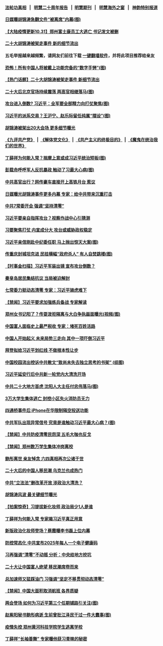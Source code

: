 #### [法轮功真相](https://github.com/gfw-breaker/truth/blob/master/README.md?t=0) &nbsp;&nbsp;|&nbsp;&nbsp; [明慧二十周年报告](https://github.com/gfw-breaker/mh-reports/blob/master/README.md?t=0) &nbsp;&nbsp;|&nbsp;&nbsp;[明慧期刊](https://github.com/gfw-breaker/mh-qikan) &nbsp;&nbsp;|&nbsp;&nbsp; [明慧海外之窗](https://github.com/gfw-breaker/mh-news/blob/master/README.md?t=0) &nbsp;&nbsp;|&nbsp;&nbsp; [神韵特别报道](https://github.com/gfw-breaker/mh-news/blob/master/shenyun.md?t=0)
#### [ 日媒曝胡锦涛急翻文件“被离席”内幕(图)](https://github.com/gfw-breaker/banned-news1/blob/master/pages/p2/1021294.md)
#### [ 【大陆疫情更新10.31】郑州富士康员工大逃亡 书记发文被删](https://github.com/gfw-breaker/banned-news1/blob/master/pages/prog204/a103543040.md)
#### [ 二十大胡锦涛被架走事件 新的细节流出](https://github.com/gfw-breaker/banned-news1/blob/master/pages/prog204/a103571309.md)
#### 五毛举报越来越频繁，请网友们前往下载 [一键翻墙软件](https://github.com/gfw-breaker/ssr-accounts)，并将此项目推荐给亲友
#### [ 恐怖！所有中国人将被戴上功能完备的“数字手铐”(图)](https://github.com/gfw-breaker/banned-news1/blob/master/pages/p2/1021349.md)
#### [ 【热门话题】二十大胡锦涛被架走事件 新细节流出](https://github.com/gfw-breaker/banned-news1/blob/master/pages/prog204/a103571677.md)
#### [ 二十大后北京官场持续震荡 两高官相继落马(图)](https://github.com/gfw-breaker/banned-news1/blob/master/pages/p2/1021199.md)
#### [ 攻台进入倒数? 习近平：全军要全部精力向打仗聚焦(图)](https://github.com/gfw-breaker/banned-news1/blob/master/pages/p2/1021255.md)
#### [ 习近平的派系交易？王沪宁、赵乐际留任纯属“摆设”(图)](https://github.com/gfw-breaker/banned-news1/blob/master/pages/p2/1021205.md)
#### [ 胡锦涛被架出20大会场 更多细节曝光](https://github.com/gfw-breaker/banned-news1/blob/master/pages/nsc413/n13862827.md)
#### [《九评共产党》](https://github.com/begood0513/9ping.md/blob/master/README.md) &nbsp;|&nbsp; [《解体党文化》](../../../../jtdwh.md/blob/master/README.md)  &nbsp;|&nbsp; [《共产主义的终极目的》](../../../../gczydzjmd.md/blob/master/README.md) &nbsp;|&nbsp; [《魔鬼在统治我们的世界》](../../../../mgztzwmdsj.md/blob/master/README.md) 
#### [ 丁薛祥为何能入常？揣摩上意或成习近平统治短板(图)](https://github.com/gfw-breaker/banned-news1/blob/master/pages/p2/1021266.md)
#### [ 彭载舟呼呼军人反抗暴政 触动了习最大心病(图)](https://github.com/gfw-breaker/banned-news1/blob/master/pages/p2/1021159.md)
#### [ 中共高官出行？网传豪车直接开上高铁月台 惹议](https://github.com/gfw-breaker/banned-news1/blob/master/pages/prog204/a103571219.md)
#### [ 日媒曝光胡锦涛事件更多内幕 专家：给中共带来沉重打击](https://github.com/gfw-breaker/banned-news1/blob/master/pages/prog204/a103572385.md)
#### [ 中共7常委开会 强调“坚持清零”](https://github.com/gfw-breaker/banned-news1/blob/master/pages/prog204/a103572117.md)
#### [ 习近平要亲自指挥攻台？视察作战中心引猜测](https://github.com/gfw-breaker/banned-news1/blob/master/pages/prog204/a103571640.md)
#### [ 习要聚焦打仗 内宣成分大 攻台或威胁政权稳定](https://github.com/gfw-breaker/banned-news1/blob/master/pages/prog204/a103571509.md)
#### [ 习近平亲信刚赴中纪委任职 马上抛出惊天大案(图)](https://github.com/gfw-breaker/banned-news1/blob/master/pages/p2/1021214.md)
#### [ 传重庆封城坦克进 民挂横幅“政府杀人” 有人自焚跳楼(图)](https://github.com/gfw-breaker/banned-news1/blob/master/pages/p1/1021308.md)
#### [ 【时事金扫描】习近平军装出镜 宣布攻台倒数？](https://github.com/gfw-breaker/banned-news1/blob/master/pages/nsc413/n13862831.md)
#### [ 秦皇岛居民集结抗议 当局被迫解封](https://github.com/gfw-breaker/banned-news1/blob/master/pages/prog204/a103571697.md)
#### [ 七常委力挺动态清零 专家：习近平骑虎难下](https://github.com/gfw-breaker/banned-news1/blob/master/pages/prog204/a103572374.md)
#### [ 【禁闻】习近平要求加强练兵备战 专家解读](https://github.com/gfw-breaker/banned-news1/blob/master/pages/prog204/a103571028.md)
#### [ 郑州女书记阳了？传耍泼拒隔离与大白争执画面曝光(视频/图)](https://github.com/gfw-breaker/banned-news1/blob/master/pages/p1/1021319.md)
#### [ 中国富人面临史上最严税收 专家：堵死百姓活路](https://github.com/gfw-breaker/banned-news1/blob/master/pages/prog204/a103571660.md)
#### [ 中国人开始起义 未来局势三走向 其中一项吓倒习近平](https://github.com/gfw-breaker/banned-news1/blob/master/pages/soh5/669879.md)
#### [ 拜登拟给习近平划红线 不做根本性让步](https://github.com/gfw-breaker/banned-news1/blob/master/pages/nsc413/n13862981.md)
#### [ 中国校园流出控诉中共散文“致尚未失去独立思考的书架” (组图)](https://github.com/gfw-breaker/banned-news1/blob/master/pages/p1/1021323.md)
#### [ 习近平延安行后中共新一轮党内大清洗开场](https://github.com/gfw-breaker/banned-news1/blob/master/pages/soh5/670008.md)
#### [ 中共二十大地方首虎 沈阳人大主任付忠伟落马(图)](https://github.com/gfw-breaker/banned-news1/blob/master/pages/p2/1021366.md)
#### [ 3万大学生集体逃亡 封控小区失火消防员无力](https://github.com/gfw-breaker/banned-news1/blob/master/pages/prog204/a103571350.md)
#### [ 四通桥事件后 iPhone在华限制隔空投送功能](https://github.com/gfw-breaker/banned-news1/blob/master/pages/prog204/a103572142.md)
#### [ 中共军队出现异常信号 究竟是谁触动习近平最大心病？(图)](https://github.com/gfw-breaker/banned-news1/blob/master/pages/p2/1021211.md)
#### [ 【禁闻】中共防疫清零民怨深 五毛大咖也反戈](https://github.com/gfw-breaker/banned-news1/blob/master/pages/prog204/a103571007.md)
#### [ 【禁闻】郑州数万学生集体冲岗离校](https://github.com/gfw-breaker/banned-news1/blob/master/pages/prog204/a103571005.md)
#### [ 鲍彤离世 亲友悼念 六四真相再次公诸于世](https://github.com/gfw-breaker/banned-news1/blob/master/pages/prog204/a103572007.md)
#### [ 二十大后的中国人移民潮 乌克兰也成热门](https://github.com/gfw-breaker/banned-news1/blob/master/pages/prog204/a103571675.md)
#### [ 中共“立法法”删改革开放 涉政治大清洗？](https://github.com/gfw-breaker/banned-news1/blob/master/pages/nsc413/n13863092.md)
#### [ 胡锦涛风波 最关键细节曝光](https://github.com/gfw-breaker/banned-news1/blob/master/pages/soh5/670056.md)
#### [ 【拍案惊奇】习提拔新化妆师 政治局少1人是谁](https://github.com/gfw-breaker/banned-news1/blob/master/pages/nsc413/n13863516.md)
#### [ 丁薛祥为何能入常 专家揭习近平真正用意](https://github.com/gfw-breaker/banned-news1/blob/master/pages/prog204/a103570531.md)
#### [ 新版政治化妆师登场？蔡霞曝李书磊上位内幕](https://github.com/gfw-breaker/banned-news1/blob/master/pages/nsc413/n13862659.md)
#### [ 防控常态化 中共宣布2025年每人一个电子健康码](https://github.com/gfw-breaker/banned-news1/blob/master/pages/prog204/a103571813.md)
#### [ 习再强调“清零”不动摇 分析：中央给地方挖坑](https://github.com/gfw-breaker/banned-news1/blob/master/pages/nsc413/n13863626.md)
#### [ 二十大让中国富人绝望 移民潮席卷而来](https://github.com/gfw-breaker/banned-news1/blob/master/pages/prog204/a103570779.md)
#### [ 总加速师又猛踩油门 习强调“坚定不移贯彻动态清零”](https://github.com/gfw-breaker/banned-news1/blob/master/pages/soh5/670320.md)
#### [ 【禁闻】中国大面积取消航班 各界质疑](https://github.com/gfw-breaker/banned-news1/blob/master/pages/prog204/a103571888.md)
#### [ 两会登场 如何为习近平第三个任期铺路引关注(图)](https://github.com/gfw-breaker/banned-news1/blob/master/pages/p2/999599.md)
#### [ 赵紫阳秘书鲍彤病逝 生前曾批江泽民干过一件大蠢事(图)](https://github.com/gfw-breaker/banned-news1/blob/master/pages/p1/1021384.md)
#### [ 疫情失控 郑州黄河科技学院学生逃离学校](https://github.com/gfw-breaker/banned-news1/blob/master/pages/nsc413/n13862961.md)
#### [ 丁薛祥“长袖善舞” 专家曝他获习青睐的秘密](https://github.com/gfw-breaker/banned-news1/blob/master/pages/soh5/669954.md)
